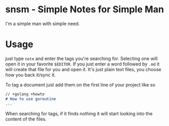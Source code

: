 # snsm - Simple Notes for Simple Man
I'm a simple man with simple need.

# Usage
just type `note` and enter the tags you're searching for. Selecting one will open it in your favorite `$EDITOR`. If you just enter a word followed by `.md` it will create that file for you and open it. It's just plain text files, you choose how you back it/sync it.

To tag a document just add them on the first line of your project like so
```md
// +golang +howto
# How to use goroutine
...
```

When searching for tags, if it finds nothing it will start looking into the content of the files.

